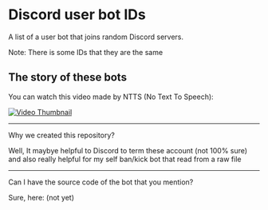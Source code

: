 # Discord user bot IDs

A list of a user bot that joins random Discord servers.

Note: There is some IDs that they are the same

## The story of these bots

You can watch this video made by NTTS (No Text To Speech):

[![Video Thumbnail](https://img.youtube.com/vi/VTv_-udnZoE/0.jpg)](https://www.youtube.com/watch?v=VTv_-udnZoE)

---
Why we created this repository?

Well, It maybye helpful to Discord to term these account (not 100% sure) and also really helpful for my self ban/kick bot that read from a raw file


---

Can I have the source code of the bot that you mention?

Sure, here: (not yet)
